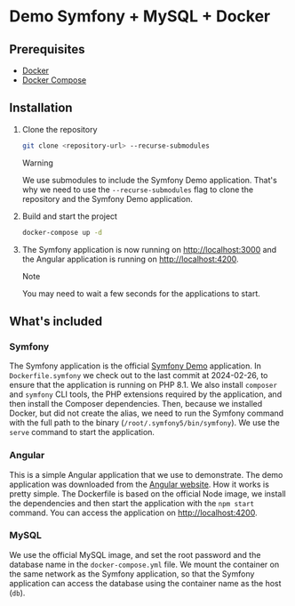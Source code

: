 # Demo Symfony + MySQL + Docker

## Prerequisites

- [Docker](https://www.docker.com/)
- [Docker Compose](https://docs.docker.com/compose/)

## Installation

1. Clone the repository

    ```bash
    git clone <repository-url> --recurse-submodules
    ```

    > [!WARNING]
    > We use submodules to include the Symfony Demo application. That's why we need to use the `--recurse-submodules` flag to clone the repository and the Symfony Demo application.

2. Build and start the project

    ```bash
    docker-compose up -d
    ```

3. The Symfony application is now running on [http://localhost:3000](http://localhost:3000) and the Angular application is running on [http://localhost:4200](http://localhost:4200).

    > [!NOTE]
    > You may need to wait a few seconds for the applications to start.

## What's included

### Symfony

The Symfony application is the official [Symfony Demo](https://github.com/symfony/demo) application.
In `Dockerfile.symfony` we check out to the last commit at 2024-02-26, to ensure that the application is running on PHP 8.1.
We also install `composer` and `symfony` CLI tools, the PHP extensions required by the application, and then install the Composer dependencies.
Then, because we installed Docker, but did not create the alias, we need to run the Symfony command with the full path to the binary (`/root/.symfony5/bin/symfony`). We use the `serve` command to start the application.

### Angular

This is a simple Angular application that we use to demonstrate. The demo application was downloaded from the [Angular website](https://angular.io/). How it works is pretty simple. The Dockerfile is based on the official Node image, we install the dependencies and then start the application with the `npm start` command.
You can access the application on [http://localhost:4200](http://localhost:4200).

### MySQL

We use the official MySQL image, and set the root password and the database name in the `docker-compose.yml` file.
We mount the container on the same network as the Symfony application, so that the Symfony application can access the database using the container name as the host (`db`).

